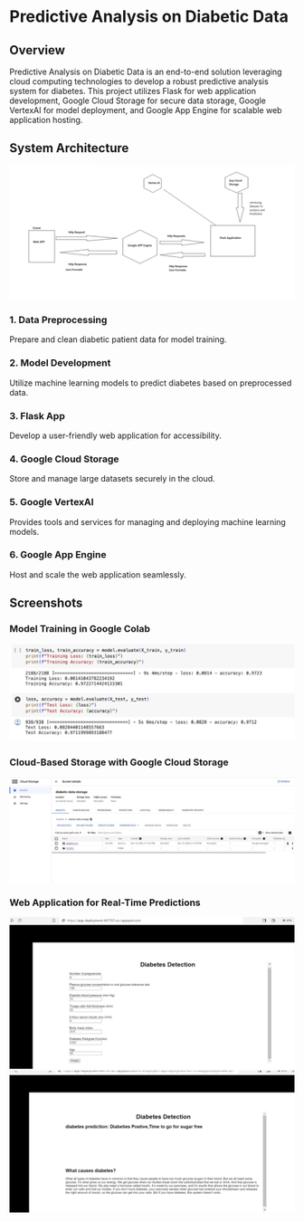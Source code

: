 # Predictive Analysis on Diabetic Data

## Overview
Predictive Analysis on Diabetic Data is an end-to-end solution leveraging cloud computing technologies to develop a robust predictive analysis system for diabetes. This project utilizes Flask for web application development, Google Cloud Storage for secure data storage, Google VertexAI for model deployment, and Google App Engine for scalable web application hosting.

## System Architecture
![Alt Text](/System%20Architecture.jpeg)

### 1. Data Preprocessing
Prepare and clean diabetic patient data for model training.
### 2. Model Development
Utilize machine learning models to predict diabetes based on preprocessed data.
### 3. Flask App
Develop a user-friendly web application for accessibility.
### 4. Google Cloud Storage
Store and manage large datasets securely in the cloud.
### 5. Google VertexAI
Provides tools and services for managing and deploying machine learning models.
### 6. Google App Engine
Host and scale the web application seamlessly.

## Screenshots
### Model Training in Google Colab
![Alt Text](/Model%20Training.jpeg)
### Cloud-Based Storage with Google Cloud Storage
![Alt Text](/storage.jpeg)
### Web Application for Real-Time Predictions
![Alt Text](/Web.jpeg)
![Alt Text](/Out.jpeg)








